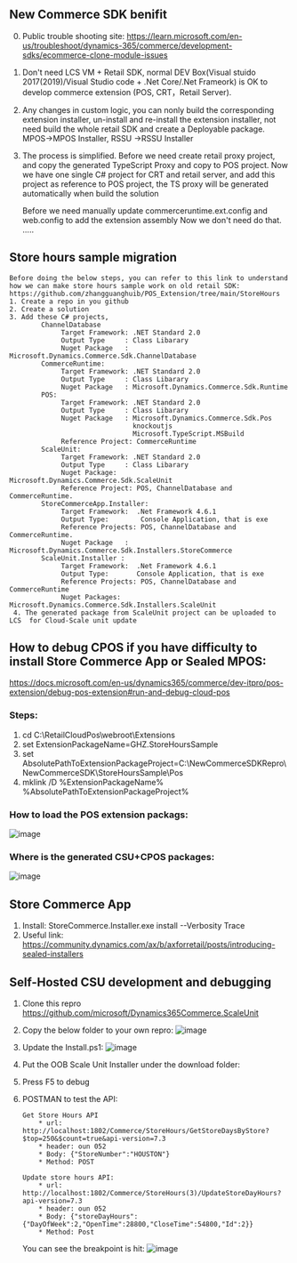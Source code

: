 ## New Commerce SDK benifit
   0.  Public trouble shooting site:  https://learn.microsoft.com/en-us/troubleshoot/dynamics-365/commerce/development-sdks/ecommerce-clone-module-issues
   1.   Don't need LCS VM  + Retail SDK,  normal DEV Box(Visual stuido 2017(2019)/Visual Studio code + .Net Core/.Net Frameork) is OK  to develop commerce extension (POS, CRT，Retail Server).
   2.   Any changes in custom logic,  you can nonly build the corresponding extension installer, un-install and re-install the extension installer, not need build the whole retail SDK  and create a Deployable package.   MPOS->MPOS Installer,   RSSU ->RSSU Installer
   3.   The process is simplified.
          Before we need create retail proxy project,  and copy the generated TypeScript Proxy and copy to POS project.
          Now we have one single C# project for CRT and retail server, and add this project as reference to POS  project, the TS  proxy will be generated automatically when build the solution
         
         Before we need manually update commerceruntime.ext.config and web.config to add the extension assembly
         Now we don't need do that.
         .....
         
## Store hours sample migration
    Before doing the below steps, you can refer to this link to understand how we can make store hours sample work on old retail SDK: 
    https://github.com/zhangguanghuib/POS_Extension/tree/main/StoreHours
    1. Create a repo in you github
    2. Create a solution
    3. Add these C# projects, 
            ChannelDatabase
                 Target Framework: .NET Standard 2.0
                 Output Type     : Class Libarary
                 Nuget Package   : Microsoft.Dynamics.Commerce.Sdk.ChannelDatabase
            CommerceRuntime:
                 Target Framework: .NET Standard 2.0
                 Output Type     : Class Libarary
                 Nuget Package   : Microsoft.Dynamics.Commerce.Sdk.Runtime
            POS:
                 Target Framework: .NET Standard 2.0
                 Output Type     : Class Libarary
                 Nuget Package   : Microsoft.Dynamics.Commerce.Sdk.Pos
                                   knockoutjs
                                   Microsoft.TypeScript.MSBuild
                 Reference Project: CommerceRuntime
            ScaleUnit:
                 Target Framework: .NET Standard 2.0
                 Output Type     : Class Libarary
                 Nuget Package:     Microsoft.Dynamics.Commerce.Sdk.ScaleUnit
                 Reference Project: POS, ChannelDatabase and CommerceRuntime.
            StoreCommerceApp.Installer: 
                 Target Framework:  .Net Framework 4.6.1
                 Output Type:        Console Application, that is exe
                 Reference Projects: POS, ChannelDatabase and CommerceRuntime.
                 Nuget Package   :   Microsoft.Dynamics.Commerce.Sdk.Installers.StoreCommerce
            ScaleUnit.Installer :
                 Target Framework:  .Net Framework 4.6.1
                 Output Type:       Console Application, that is exe
                 Reference Projects: POS, ChannelDatabase and CommerceRuntime
                 Nuget Packages:     Microsoft.Dynamics.Commerce.Sdk.Installers.ScaleUnit
     4. The generated package from ScaleUnit project can be uploaded to LCS  for Cloud-Scale unit update
   
## How to debug CPOS if you have difficulty to install Store Commerce App or Sealed MPOS:     
https://docs.microsoft.com/en-us/dynamics365/commerce/dev-itpro/pos-extension/debug-pos-extension#run-and-debug-cloud-pos
### Steps:
1. cd C:\RetailCloudPos\webroot\Extensions
2. set ExtensionPackageName=GHZ.StoreHoursSample
3. set AbsolutePathToExtensionPackageProject=C:\NewCommerceSDKRepro\NewCommerceSDK\StoreHoursSample\Pos
4. mklink /D %ExtensionPackageName% %AbsolutePathToExtensionPackageProject%

### How to load the POS extension packags:
![image](https://user-images.githubusercontent.com/14832260/176575303-fb7fb06a-f822-4ac1-9a98-4215bf05be1e.png)

###  Where is the generated CSU+CPOS packages:
![image](https://user-images.githubusercontent.com/14832260/176575606-2487f0d4-92c3-4472-87ea-fbc0ae72e365.png)

##  Store Commerce App
1. Install: StoreCommerce.Installer.exe install --Verbosity Trace 
2. Useful link:  https://community.dynamics.com/ax/b/axforretail/posts/introducing-sealed-installers
## Self-Hosted CSU development and debugging
1. Clone this repro https://github.com/microsoft/Dynamics365Commerce.ScaleUnit
2. Copy the below folder to your own repro:
    ![image](https://user-images.githubusercontent.com/14832260/176613056-d69c8baf-6d71-43b2-b924-b13d185335e4.png)
3. Update the Install.ps1:
    ![image](https://user-images.githubusercontent.com/14832260/176613281-67a628ba-e1c2-4a4c-81c9-f1e71aa62b72.png)
4. Put the OOB  Scale Unit Installer under the download folder:
5. Press F5 to debug
6. POSTMAN to test the API:
       
       Get Store Hours API
           * url: http://localhost:1802/Commerce/StoreHours/GetStoreDaysByStore?$top=250&$count=true&api-version=7.3
           * header: oun 052
           * Body: {"StoreNumber":"HOUSTON"}
           * Method: POST
   
       Update store hours API:
           * url: http://localhost:1802/Commerce/StoreHours(3)/UpdateStoreDayHours?api-version=7.3
           * header: oun 052
           * Body: {"storeDayHours":{"DayOfWeek":2,"OpenTime":28800,"CloseTime":54800,"Id":2}}
           * Method: Post
   
   You can see the breakpoint is hit:
   ![image](https://user-images.githubusercontent.com/14832260/176614996-53734607-f98e-4b1b-a10e-99cfaa0503cb.png)
